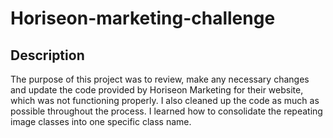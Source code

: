 # Horiseon-marketing-challenge


## Description

The purpose of this project was to review, make any necessary changes and update the code provided by Horiseon Marketing for their website, which was not functioning properly. I also cleaned up the code as much as possible throughout the process. I learned how to consolidate the repeating image classes into one specific class name. 